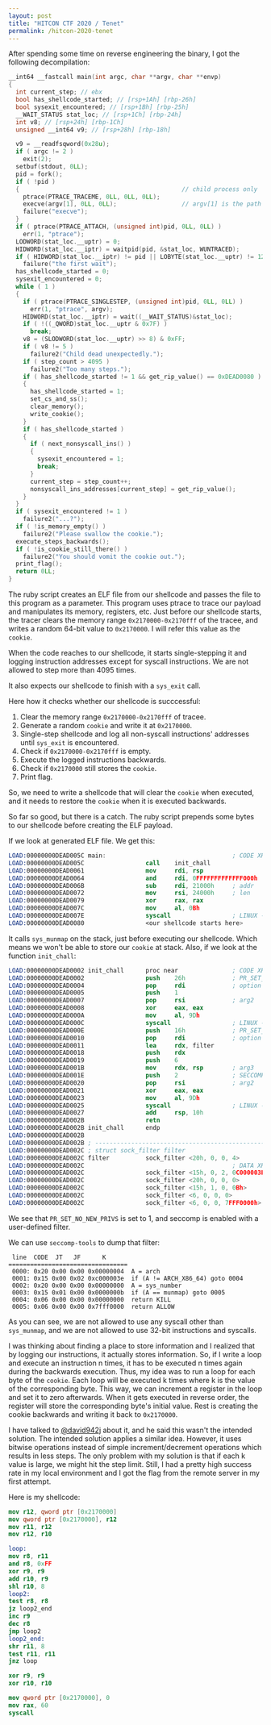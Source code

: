 ```yaml
---
layout: post
title: "HITCON CTF 2020 / Tenet"
permalink: /hitcon-2020-tenet
---
```


After spending some time on reverse engineering the binary, I got the following decompilation:
```c
__int64 __fastcall main(int argc, char **argv, char **envp)
{
  int current_step; // ebx
  bool has_shellcode_started; // [rsp+1Ah] [rbp-26h]
  bool sysexit_encountered; // [rsp+1Bh] [rbp-25h]
  __WAIT_STATUS stat_loc; // [rsp+1Ch] [rbp-24h]
  int v8; // [rsp+24h] [rbp-1Ch]
  unsigned __int64 v9; // [rsp+28h] [rbp-18h]

  v9 = __readfsqword(0x28u);
  if ( argc != 2 )
    exit(2);
  setbuf(stdout, 0LL);
  pid = fork();
  if ( !pid )
  {                                             // child process only
    ptrace(PTRACE_TRACEME, 0LL, 0LL, 0LL);
    execve(argv[1], 0LL, 0LL);                  // argv[1] is the path of shellcode ELF file.
    failure("execve");
  }
  if ( ptrace(PTRACE_ATTACH, (unsigned int)pid, 0LL, 0LL) )
    err(1, "ptrace");
  LODWORD(stat_loc.__uptr) = 0;
  HIDWORD(stat_loc.__iptr) = waitpid(pid, &stat_loc, WUNTRACED);
  if ( HIDWORD(stat_loc.__iptr) != pid || LOBYTE(stat_loc.__uptr) != 127 )
    failure("the first wait");
  has_shellcode_started = 0;
  sysexit_encountered = 0;
  while ( 1 )
  {
    if ( ptrace(PTRACE_SINGLESTEP, (unsigned int)pid, 0LL, 0LL) )
      err(1, "ptrace", argv);
    HIDWORD(stat_loc.__iptr) = wait((__WAIT_STATUS)&stat_loc);
    if ( !((_QWORD)stat_loc.__uptr & 0x7F) )
      break;
    v8 = (SLODWORD(stat_loc.__uptr) >> 8) & 0xFF;
    if ( v8 != 5 )
      failure2("Child dead unexpectedly.");
    if ( step_count > 4095 )
      failure2("Too many steps.");
    if ( has_shellcode_started != 1 && get_rip_value() == 0xDEAD0080 )
    {
      has_shellcode_started = 1;
      set_cs_and_ss();
      clear_memory();
      write_cookie();
    }
    if ( has_shellcode_started )
    {
      if ( next_nonsyscall_ins() )
      {
        sysexit_encountered = 1;
        break;
      }
      current_step = step_count++;
      nonsyscall_ins_addresses[current_step] = get_rip_value();
    }
  }
  if ( sysexit_encountered != 1 )
    failure2("...?");
  if ( !is_memory_empty() )
    failure2("Please swallow the cookie.");
  execute_steps_backwards();
  if ( !is_cookie_still_there() )
    failure2("You should vomit the cookie out.");
  print_flag();
  return 0LL;
}
```

The ruby script creates an ELF file from our shellcode and passes the file to this program as a parameter. This program uses ptrace to trace our payload and manipulates its memory, registers, etc. Just before our shellcode starts, the tracer clears the memory range `0x2170000-0x2170fff` of the tracee, and writes a random 64-bit value to `0x2170000`. I will refer this value as the `cookie`.

When the code reaches to our shellcode, it starts single-stepping it and logging instruction addresses except for syscall instructions. We are not allowed to step more than 4095 times.

It also expects our shellcode to finish with a `sys_exit` call.

Here how it checks whether our shellcode is succcessful:
1. Clear the memory range `0x2170000-0x2170fff` of tracee.
2. Generate a random `cookie` and write it at `0x2170000`.
3. Single-step shellcode and log all non-syscall instructions' addresses until `sys_exit` is encountered.
4. Check if `0x2170000-0x2170fff` is empty.
5. Execute the logged instructions backwards.
6. Check if `0x2170000` still stores the `cookie`.
7. Print flag.

So, we need to write a shellcode that will clear the `cookie` when executed, and it needs to restore the `cookie` when it is executed backwards.

So far so good, but there is a catch. The ruby script prepends some bytes to our shellcode before creating the ELF payload.

If we look at generated ELF file. We get this:
```nasm
LOAD:00000000DEAD005C main:                                   ; CODE XREF: start↑j
LOAD:00000000DEAD005C                 call    init_chall
LOAD:00000000DEAD0061                 mov     rdi, rsp
LOAD:00000000DEAD0064                 and     rdi, 0FFFFFFFFFFFFF000h
LOAD:00000000DEAD006B                 sub     rdi, 21000h     ; addr
LOAD:00000000DEAD0072                 mov     rsi, 24000h     ; len
LOAD:00000000DEAD0079                 xor     rax, rax
LOAD:00000000DEAD007C                 mov     al, 0Bh
LOAD:00000000DEAD007E                 syscall                 ; LINUX - sys_munmap
LOAD:00000000DEAD0080                 <our shellcode starts here>
```

It calls `sys_munmap` on the stack, just before executing our shellcode. Which means we won't be able to store our `cookie` at stack. Also, if we look at the function `init_chall`:
```nasm
LOAD:00000000DEAD0002 init_chall      proc near               ; CODE XREF: start:main↓p
LOAD:00000000DEAD0002                 push    26h             ; PR_SET_NO_NEW_PRIVS
LOAD:00000000DEAD0004                 pop     rdi             ; option
LOAD:00000000DEAD0005                 push    1
LOAD:00000000DEAD0007                 pop     rsi             ; arg2
LOAD:00000000DEAD0008                 xor     eax, eax
LOAD:00000000DEAD000A                 mov     al, 9Dh
LOAD:00000000DEAD000C                 syscall                 ; LINUX - sys_prctl
LOAD:00000000DEAD000E                 push    16h             ; PR_SET_SECCOMP
LOAD:00000000DEAD0010                 pop     rdi             ; option
LOAD:00000000DEAD0011                 lea     rdx, filter
LOAD:00000000DEAD0018                 push    rdx
LOAD:00000000DEAD0019                 push    6
LOAD:00000000DEAD001B                 mov     rdx, rsp        ; arg3
LOAD:00000000DEAD001E                 push    2               ; SECCOMP_MODE_FILTER
LOAD:00000000DEAD0020                 pop     rsi             ; arg2
LOAD:00000000DEAD0021                 xor     eax, eax
LOAD:00000000DEAD0023                 mov     al, 9Dh
LOAD:00000000DEAD0025                 syscall                 ; LINUX - sys_prctl
LOAD:00000000DEAD0027                 add     rsp, 10h
LOAD:00000000DEAD002B                 retn
LOAD:00000000DEAD002B init_chall      endp
LOAD:00000000DEAD002B
LOAD:00000000DEAD002B ; ---------------------------------------------------------------------------
LOAD:00000000DEAD002C ; struct sock_filter filter
LOAD:00000000DEAD002C filter          sock_filter <20h, 0, 0, 4>
LOAD:00000000DEAD002C                                         ; DATA XREF: init_chall+F↑o
LOAD:00000000DEAD002C                 sock_filter <15h, 0, 2, 0C000003Eh>
LOAD:00000000DEAD002C                 sock_filter <20h, 0, 0, 0>
LOAD:00000000DEAD002C                 sock_filter <15h, 1, 0, 0Bh>
LOAD:00000000DEAD002C                 sock_filter <6, 0, 0, 0>
LOAD:00000000DEAD002C                 sock_filter <6, 0, 0, 7FFF0000h>
```

We see that `PR_SET_NO_NEW_PRIVS` is set to 1, and seccomp is enabled with a user-defined filter.

We can use `seccomp-tools` to dump that filter:
```
 line  CODE  JT   JF      K
=================================
 0000: 0x20 0x00 0x00 0x00000004  A = arch
 0001: 0x15 0x00 0x02 0xc000003e  if (A != ARCH_X86_64) goto 0004
 0002: 0x20 0x00 0x00 0x00000000  A = sys_number
 0003: 0x15 0x01 0x00 0x0000000b  if (A == munmap) goto 0005
 0004: 0x06 0x00 0x00 0x00000000  return KILL
 0005: 0x06 0x00 0x00 0x7fff0000  return ALLOW
```

As you can see, we are not allowed to use any syscall other than `sys_munmap`, and we are not allowed to use 32-bit instructions and syscalls.

I was thinking about finding a place to store information and I realized that by logging our instructions, it actually stores information. So, if I write a loop and execute an instruction n times, it has to be executed n times again during the backwards execution. Thus, my idea was to run a loop for each byte of the `cookie`. Each loop will be executed k times where k is the value of the corresponding byte. This way, we can increment a register in the loop and set it to zero afterwards. When it gets executed in reverse order, the register will store the corresponding byte's initial value. Rest is creating the cookie backwards and writing it back to `0x2170000`.

I have talked to [@david942j](//twitter.com/david942j) about it, and he said this wasn't the intended solution. The intended solution applies a similar idea. However, it uses bitwise operations instead of simple increment/decrement operations which results in less steps. The only problem with my solution is that if each k value is large, we might hit the step limit. Still, I had a pretty high success rate in my local environment and I got the flag from the remote server in my first attempt.

Here is my shellcode:
```nasm
mov r12, qword ptr [0x2170000]
mov qword ptr [0x2170000], r12
mov r11, r12
mov r12, r10

loop:
mov r8, r11
and r8, 0xFF
xor r9, r9
add r10, r9
shl r10, 8
loop2:
test r8, r8
jz loop2_end
inc r9
dec r8
jmp loop2
loop2_end:
shr r11, 8
test r11, r11
jnz loop

xor r9, r9
xor r10, r10

mov qword ptr [0x2170000], 0
mov rax, 60
syscall
```
